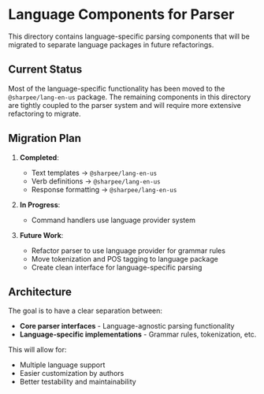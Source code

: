 # Language Components for Parser

This directory contains language-specific parsing components that will be migrated to separate language packages in future refactorings.

## Current Status

Most of the language-specific functionality has been moved to the `@sharpee/lang-en-us` package. The remaining components in this directory are tightly coupled to the parser system and will require more extensive refactoring to migrate.

## Migration Plan

1. **Completed**:
   - Text templates → `@sharpee/lang-en-us`
   - Verb definitions → `@sharpee/lang-en-us`
   - Response formatting → `@sharpee/lang-en-us`

2. **In Progress**:
   - Command handlers use language provider system

3. **Future Work**:
   - Refactor parser to use language provider for grammar rules
   - Move tokenization and POS tagging to language package
   - Create clean interface for language-specific parsing

## Architecture

The goal is to have a clear separation between:
- **Core parser interfaces** - Language-agnostic parsing functionality
- **Language-specific implementations** - Grammar rules, tokenization, etc.

This will allow for:
- Multiple language support
- Easier customization by authors
- Better testability and maintainability
